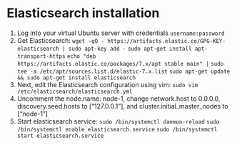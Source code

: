 # Elasticsearch installation

1. Log into your virtual Ubuntu server with credentials `username:password`
2. Get Elasticsearch: 
  `wget -qO - https://artifacts.elastic.co/GPG-KEY-elasticsearch | sudo apt-key add -`
  `sudo apt-get install apt-transport-https`
  `echo "deb https://artifacts.elastic.co/packages/7.x/apt stable main" |`
  `sudo tee -a /etc/apt/sources.list.d/elastic-7.x.list`
  `sudo apt-get update && sudo apt-get install elasticsearch`
3. Next, edit the Elasticsearch configuration using vim:
  `sudo vim /etc/elasticsearch/elasticsearch.yml`
4. Uncomment the node.name: node-1, change network.host to 0.0.0.0, discovery.seed.hosts to [“127.0.0.1”], and cluster.initial_master_nodes to [“node-1”]
5. Start elasticsearch service:
  `sudo /bin/systemctl daemon-reload`
  `sudo /bin/systemctl enable elasticsearch.service`
  `sudo /bin/systemctl start elasticsearch.service`